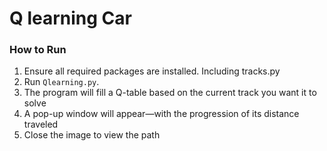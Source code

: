 # Q learning Car

### How to Run

1. Ensure all required packages are installed. Including tracks.py  
2. Run `Qlearning.py`.  
3. The program will fill a Q-table based on the current track you want it to solve
4. A pop-up window will appear—with the progression of its distance traveled
5. Close the image to view the path
